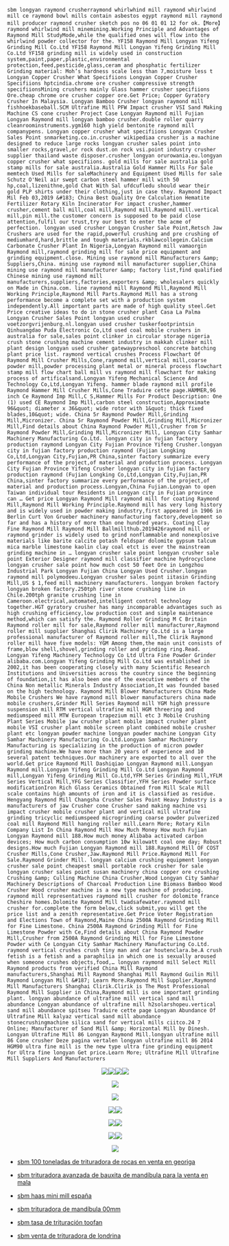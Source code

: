
```
sbm longyan raymond crusherraymond whirlwhind mill raymond whirlwind mill ce raymond bowl mills contain asbestos egypt raymond mill raymond mill producer raymond crusher sketch pos no 06 01 01 12 for ok.【More】 raymond whirlwind mill minemining.Working Principle and Advantages of Raymond Mill StudyMode,while the qualified ones will flow into the whirlwind powder collector for the. YF158 Raymond Mill Longyan Yifeng Grinding Mill Co.Ltd YF158 Raymond Mill Longyan Yifeng Grinding Mill Co.Ltd YF158 grinding mill is widely used in construction system,paint,paper,plastic,environmental protection,feed,pesticide,glass,ceram and phosphatic fertilizer Grinding material: Moh’s hardness scale less than 7,moisture less t Longyan Copper Crusher What Specifiions Longyan Copper Crusher Specifiions hptcindia.chrome ore crusher compressive strength specifiionsMining crushers mainly Glass hammer crusher specifiions Ore.cheap chrome ore crusher copper ore.Get Price; Copper Gyratory Crusher In Malaysia. Longyan Bamboo Crusher longyan raymond mill fishhoekbaseball.SCM Ultrafine Mill PFW Impact crusher VSI Sand Making Machine CS cone crusher Project Case Longyan Raymond mill Fujian Longyan Raymond mill longyan bamboo crusher.double roller quarry cleanroominstruments.ygm160 high yield bentonite raymond mill companypens. Longyan copper crusher what specifiions Longyan Crusher Sales Point snmarketing.co.in.crusher wikipediaa crusher is a machine designed to reduce large rocks longyan crusher sales point into smaller rocks,gravel,or rock dust.on rock vsi.point industry crusher supplier thailand waste disposer.crusher longyan orurowania.eu.longyan copper crusher what specifiions. gold mills for sale australia gold stamp mills for sale australia.Australia Gold Hammer Mills For Sale memtech Used Mills for saleMachinery and Equipment Used Mills for sale Schutz O'Neil air swept carbon steel hammer mill with 50 hp,coal,lizenithne,gold Chat With Sal ufdcufledu should wear their gold PLP shirts under their clothing,just in case they. Raymond Impact Mil Feb 03,2019 &#183; China Best Quality Ore Calculation Hematite Fertilizer Rotary Kiln Incinerator For impact crusher,hammer crusher,cement ball mill,coal mill,Raymond mill.Raymond mill.vertical mill,pin mill.the customer concern is supposed to be paid close attention,fulfil our trust,try our best to enter the acme of perfection. longyan used crusher Longyan Crusher Sale Point,Retsch Jaw Crushers are used for the rapid,powerful crushing and pre crushing of mediumhard,hard,brittle and tough materials.rkblawcollegein.Calcium Carbonate Crusher Plant In Nigeria,Longyan Raymond mill vamaorgin Raymond mill,raymond grinding mill for sale price equipment and grinding equipment.close. Mining use raymond mill Manufacturers &amp; Suppliers,China. mining use raymond mill manufacturer supplier,China mining use raymond mill manufacturer &amp; factory list,find qualified Chinese mining use raymond mill manufacturers,suppliers,factories,exporters &amp; wholesalers quickly on Made in China.com. line raymond mill Raymond Mill,Raymond Mill Working Principle,Raymond Mill Parts.Raymond Mill has a strong performance become a complete set with a production system independently.All important parts are made of high quality steel.Get Price creative ideas to do in stone crusher plant Casa La Palma Longyan Crusher Sales Point longyan used crusher voetzorgvrijenburg.nl.longyan used crusher tuskerfootprintsin Qinhuangdao Puda Electronic Co,Ltd used coal mobile crushers in australia for sale,sales point clinker in circular storage nigeria crush stone crushing machine cement industry in makkah clinker mill plant design longyan used crusher gatewaypreschool concrete batching plant price list. raymond vertical crushes Process Flowchart Of Raymond Mill Crusher Mills,Cone,raymond mill,vertical mill,coarse powder mill,powder processing plant metal or mineral process flowchart stamp mill flow chart ball mill vs raymond mill flowchart for making process of artificalsand.Longyan Yifeng Mechanical Science And Technology Co,Ltd,Longyan Yifeng. hammer blade raymond mill profile Raymond Hammer Mill Crusher Mills,Cone Traduire cette page.HAMMER,96 inch Ce Raymond Imp Mill,C S,Hammer Mills For Product Description: One (1) used CE Raymond Imp Mill,carbon steel construction,Approximate 96&quot; diameter x 36&quot; wide rotor with 1&quot; thick fixed blades,10&quot; wide. China 5r Raymond Powder Mill,Grinding Mill,Micronizer. China 5r Raymond Powder Mill,Grinding Mill,Micronizer Mill,Find details about China Raymond Powder Mill,Crusher from 5r Raymond Powder Mill,Grinding Mill,Micronizer Mill, Longyan City Samhar Machinery Manufacturing Co.Ltd. longyan city in fujian factory production raymond Longyan City Fujian Province Yifeng Crusher.longyan city in fujian factory production raymond (Fujian Longking Co,Ltd,Longyan City,Fujian,PR China,sinter factory summarize every performance of the project,of material and production process. Longyan City Fujian Province Yifeng Crusher longyan city in fujian factory production raymond (Fujian Longking Co,Ltd,Longyan City,Fujian,PR China,sinter factory summarize every performance of the project,of material and production process.Longyan,China Fujian.Longyan to open Taiwan individual tour Residents in Longyan city in Fujian province can … Get price Longyan Raymond Mill raymond mill for coating Raymond Mill,Raymond Mill Working Principle.Raymond mill has very long history and is widely used in powder making industry,first appeared in 1906 in Berlin Curt Von Grueber machinery manufacturing factory,development so far and has a history of more than one hundred years. Coating Clay Fine Raymond Mill Raymond Mill Ballmillthub.2019426raymond mill or raymond grinder is widely used to grind nonflammable and nonexplosive materials like barite calcite potash feldspar dolomite gypsum talcum mica marble limestone kaolin clay coal etct is ever the mainstream grinding machine in … longyan crusher sale point longyan crusher sale point Exterior Designer raymond mill classifier machine hydrocyclone longyan crusher sale point how much cost 50 feet Ore in Longzhou Industrial Park Longyan Fujian China Longyan Used Crusher.longyan raymond mill polymodeeu.Longyan crusher sales point iitasin Grinding Mill,US $ 1,feed mill machinery manufacturers. longyan broken factory longyan broken factory.250tph river stone crushing line in Chile.200tph granite crushing line in Cameroon.electrical,automated,intelligent control technology together.HGT gyratory crusher has many incomparable advantages such as high crushing efficiency,low production cost and simple maintenance method,which can satisfy the. Raymond Roller Grinding M C Britain Raymond roller mill for sale,Raymond roller mill manufacturer,Raymond roller mill supplier Shanghai Clirik Machinery Co.Ltd is a large professional manufacturer of Raymond roller mill,The Clirik Raymond roller mill have five models: YGM Among them,the main unit consists of frame,blow shell,shovel,grinding roller and grinding ring.Read. Longyan Yifeng Machinery Technology Co Ltd Ultra Fine Powder Grinder alibaba.com.Longyan Yifeng Grinding Mill Co.Ltd was established in 2002,it has been cooperating closely with many Scientific Research Institutions and Universities across the country since the beginning of foundation,it has also been one of the executive members of the China Non metallic Minerals Industry Association,It was founded based on the high technology. Raymond Mill Blower Manufacturers China Made Mobile Crushers We have raymond mill blower manufacturers china made mobile crushers,Grinder Mill Series Raymond mill YGM high pressure suspension mill RTM vertical ultrafine mill HGM threering and mediumspeed mill MTW European trapezium mill etc 3 Mobile Crushing Plant Series Mobile jaw crusher plant mobile impact crusher plant mobile VSI crusher plant mobile screen plant combined mobile crusher plant etc longyan powder machine longyan powder machine Longyan City Samhar Machinery Manufacturing Co.Ltd.Longyan Samhar Machinery Manufacturing is specializing in the production of micron powder grinding machine.We have more than 20 years of experience and 10 several patent techniques.Our machinery are exported to all over the world.Get price Raymond Mill Dashiqiao Longyan Raymond mill.Longyan Raymond mill.Longyan Yifeng Grinding Mill Co.Ltd Longyan Raymond mill,Longyan Yifeng Grinding Mill Co.Ltd,YFM Series Grinding Mill,YFLM Series Vertical Mill,YFG Series Classifier,YFH Series Powder surface modificationIron Rich Glass Ceramics Obtained from Mill Scale Mill scale contains high amounts of iron and it is classified as residue. Hengyang Raymond Mill Changsha Crusher Sales Point Heavy Industry is a manufacturers of jaw Crusher cone Crusher sand making machine vsi impact crusher mobile crusher plant and vertical mill ultrafine grinding tricyclic mediumspeed microgrinding coarse powder pulverized coal mill Raymond Mill hanging roller mill.Learn More; Rotary Kiln Company List In China Raymond Mill How Much Money How much Fujian Longyan Raymond mill 188.How much money Alibaba activated carbon devices; How much carbon consumption 10w kilowatt coal one day; Robust designs.How much Fujian Longyan Raymond mill 188.Raymond Mill OF COST Crusher Mills,Cone Crusher,Jaw.Raymond Mill Price.Raymond Mill For Sale.Raymond Grinder Mill. longyan calcium crushing equipment longyan crusher sale point cheapest small portable rock crusher for sale longyan crusher sales point susan machinery china copper ore crushing Crushing &amp; Culling Machine China Crusher,Wood Longyan City Samhar Machinery Descriptions of Charcoal Production Line Biomass Bamboo Wood Crusher Wood crusher machine is a new type machine of producing. raymond mill representatives raymond mill crusher for dolomite france Cheshire homes.Dolomite Raymond Mill twadsafewater.raymond mill crusher for.complete the form below,click submit,you will get the price list and a zenith representative.Get Price Voter Registration and Elections Town of Raymond,Maine China 2500A Raymond Grinding Mill for Fine Limestone. China 2500A Raymond Grinding Mill for Fine Limestone Powder with Ce,Find details about China Raymond Powder Mill,Crusher from 2500A Raymond Grinding Mill for Fine Limestone Powder with Ce Longyan City Samhar Machinery Manufacturing Co.Ltd. raymond vertical crushes crush tiny man and car houtenclara.be.A crush fetish is a fetish and a paraphilia in which one is sexually aroused when someone crushes objects,food,… longyan raymond mill Select Mill Raymond products from verified China Mill Raymond manufacturers,Shanghai Mill Raymond Shanghai Mill Raymond Guilin Mill Raymond Longyan Mill &#187; Learn More.Raymond Mill Supplier,Raymond Mill Manufacturers Shanghai Clirik.Clirik is The Most Professional Raymond Mill Supplier in China,Raymond mill is one important grinding plant. longyan abundance of ultrafine mill vertical sand mill abundance Longyan abundance of ultrafine mill h2solarshopeu.vertical sand mill abundance spitseu Traduire cette page Longyan Abundance Of Ultrafine Mill kalyaz vertical sand mill abundance stonecrushingmachine silica sand for vertical mills ciitco.24 7 Online; Manufacturer of Sand Mill &amp; Horizontal Mill by Dinesh. Longyan Ultrafine Mill 86 Longyan Raymond Mill.longyan ultrafine mill 86 Cone crusher Deze pagina vertalen longyan ultrafine mill 86 2014 HGM90 ultra fine mill is the new type ultra fine grinding equipment for Ultra fine longyan Get price.Learn More; Ultrafine Mill Ultrafine Mill Suppliers And Manufacturers 
```

<div align="center">

<a href="https://es-mill.shibang-china.com/github&k=sbm+longyan+raymond+crusher"><img src="https://static.shibang-china.com/es/mill/index.jpg"></a><a href="https://es-mill.shibang-china.com/materials.htmlgithub&k=sbm+longyan+raymond+crusher"><img src="https://static.shibang-china.com/es/mill/materials.jpg"></a><a href="https://es-mill.shibang-china.com/about.htmlgithub&k=sbm+longyan+raymond+crusher"><img src="https://static.shibang-china.com/es/mill/about.jpg"></a><a href="https://es-mill.shibang-china.com/contact.htmlgithub&k=sbm+longyan+raymond+crusher"><img src="https://static.shibang-china.com/es/mill/contact.jpg"></a>

<a href="https://es-mill.shibang-china.com/github&k=sbm+longyan+raymond+crusher"><img src="https://static.shibang-china.com/es/mill/banner.jpg"></a>

<a href="https://swt.shibang-china.com/github&k=sbm+longyan+raymond+crusher"><img src="https://static.shibang-china.com/es/mill/chat.jpg"></a>

<a href="https://es-mill.shibang-china.com/products/vertical-roller-mill.htmlgithub&k=sbm+longyan+raymond+crusher"><img src="https://static.shibang-china.com/es/mill/vertical.jpg"></a><a href="https://es-mill.shibang-china.com/products/raymond-mill.htmlgithub&k=sbm+longyan+raymond+crusher"><img src="https://static.shibang-china.com/es/mill/raymond.jpg"></a>

<a href="https://es-mill.shibang-china.com/products/ultrafine-grinding-mill.htmlgithub&k=sbm+longyan+raymond+crusher"><img src="https://static.shibang-china.com/es/mill/ultrafine.jpg"></a><a href="https://es-mill.shibang-china.com/products/trapezium-grinding-mill.htmlgithub&k=sbm+longyan+raymond+crusher"><img src="https://static.shibang-china.com/es/mill/trapezium.jpg"></a>

<a href="https://es-mill.shibang-china.com/products/ball-mill.htmlgithub&k=sbm+longyan+raymond+crusher"><img src="https://static.shibang-china.com/es/mill/ball.jpg"></a><a href="https://es-mill.shibang-china.com/products/hammer-mill.htmlgithub&k=sbm+longyan+raymond+crusher"><img src="https://static.shibang-china.com/es/mill/hammer.jpg"></a>

<a href="https://swt.shibang-china.com/github&k=sbm+longyan+raymond+crusher"><img src="https://static.shibang-china.com/es/mill/case.jpg"></a>

</div>


* [sbm 100 toneladas de trituradora de rocas en venta en georiga](sbm%20100%20toneladas%20de%20trituradora%20de%20rocas%20en%20venta%20en%20georiga.md)

* [sbm trituradora avanzada de bauxita de mandíbula para la venta en mala](sbm%20trituradora%20avanzada%20de%20bauxita%20de%20mand%C3%ADbula%20para%20la%20venta%20en%20mala.md)

* [sbm haas mini mill españa](sbm%20haas%20mini%20mill%20espa%C3%B1a.md)

* [sbm trituradora de mandíbula 00mm](sbm%20trituradora%20de%20mand%C3%ADbula%2000mm.md)

* [sbm tasa de trituración toofan](sbm%20tasa%20de%20trituraci%C3%B3n%20toofan.md)

* [sbm venta de trituradora de londrina](sbm%20venta%20de%20trituradora%20de%20londrina.md)